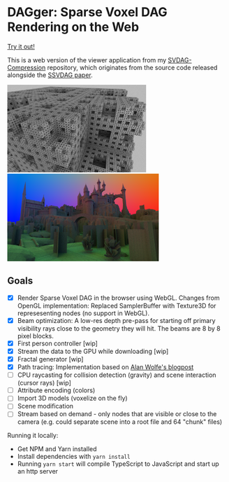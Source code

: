 # DAGger: Sparse Voxel DAG Rendering on the Web

[Try it out!](https://rvanderlaan.github.io/DAGger/)

This is a web version of the viewer application from my [SVDAG-Compression](https://github.com/RvanderLaan/SVDAG-Compression) repository, which originates from the source code released alongside the [SSVDAG paper](http://jcgt.org/published/0006/02/01/).

<img alt="The cube fractal scene rendered in DAGger using path tracing" src="images/dagger-cube-fractal.png?raw=true" height="200" />
<img alt="Epic Citadel at 32K^3 rendered using path tracing" src="images/epic-citadel-15.png?raw=true" height="200" />

## Goals
 - [x] Render Sparse Voxel DAG in the browser using WebGL.
       Changes from OpenGL implementation: Replaced SamplerBuffer with Texture3D for represesenting nodes (no support in WebGL).
 - [x] Beam optimization: A low-res depth pre-pass for starting off primary visibility rays close to the geometry they will hit. The beams are 8 by 8 pixel blocks.
 - [x] First person controller [wip]
 - [x] Stream the data to the GPU while downloading [wip]
 - [x] Fractal generator [wip]
 - [x] Path tracing: Implementation based on [Alan Wolfe's blogpost](https://blog.demofox.org/2020/05/25/casual-shadertoy-path-tracing-1-basic-camera-diffuse-emissive/)
 - [ ] CPU raycasting for collision detection (gravity) and scene interaction (cursor rays) [wip]
 - [ ] Attribute encoding (colors)
 - [ ] Import 3D models (voxelize on the fly)
 - [ ] Scene modification
 - [ ] Stream based on demand - only nodes that are visible or close to the camera (e.g. could separate scene into a root file and 64 "chunk" files)
 
Running it locally:
- Get NPM and Yarn installed
- Install dependencies with `yarn install`
- Running `yarn start` will compile TypeScript to JavaScript and start up an http server

